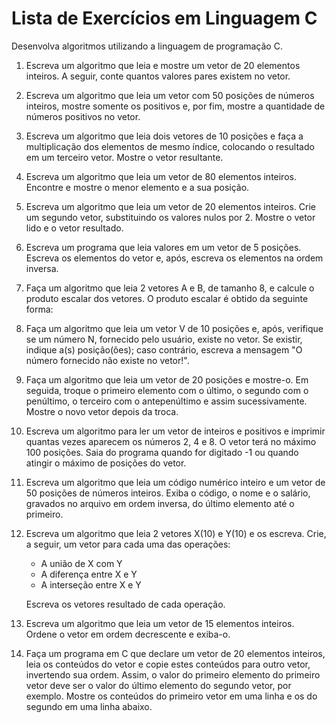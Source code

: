 # Lista de Exercícios em Linguagem C

Desenvolva algoritmos utilizando a linguagem de programação C.

1. Escreva um algoritmo que leia e mostre um vetor de 20 elementos inteiros. A seguir, conte quantos valores pares existem no vetor.

2. Escreva um algoritmo que leia um vetor com 50 posições de números inteiros, mostre somente os positivos e, por fim, mostre a quantidade de números positivos no vetor.

3. Escreva um algoritmo que leia dois vetores de 10 posições e faça a multiplicação dos elementos de mesmo índice, colocando o resultado em um terceiro vetor. Mostre o vetor resultante.

4. Escreva um algoritmo que leia um vetor de 80 elementos inteiros. Encontre e mostre o menor elemento e a sua posição.

5. Escreva um algoritmo que leia um vetor de 20 elementos inteiros. Crie um segundo vetor, substituindo os valores nulos por 2. Mostre o vetor lido e o vetor resultado.

6. Escreva um programa que leia valores em um vetor de 5 posições. Escreva os elementos do vetor e, após, escreva os elementos na ordem inversa.

7. Faça um algoritmo que leia 2 vetores A e B, de tamanho 8, e calcule o produto escalar dos vetores. O produto escalar é obtido da seguinte forma:

8. Faça um algoritmo que leia um vetor V de 10 posições e, após, verifique se um número N, fornecido pelo usuário, existe no vetor. Se existir, indique a(s) posição(ões); caso contrário, escreva a mensagem "O número fornecido não existe no vetor!".

9. Faça um algoritmo que leia um vetor de 20 posições e mostre-o. Em seguida, troque o primeiro elemento com o último, o segundo com o penúltimo, o terceiro com o antepenúltimo e assim sucessivamente. Mostre o novo vetor depois da troca.

10. Escreva um algoritmo para ler um vetor de inteiros e positivos e imprimir quantas vezes aparecem os números 2, 4 e 8. O vetor terá no máximo 100 posições. Saia do programa quando for digitado -1 ou quando atingir o máximo de posições do vetor.

11. Escreva um algoritmo que leia um código numérico inteiro e um vetor de 50 posições de números inteiros. Exiba o código, o nome e o salário, gravados no arquivo em ordem inversa, do último elemento até o primeiro.

12. Escreva um algoritmo que leia 2 vetores X(10) e Y(10) e os escreva. Crie, a seguir, um vetor para cada uma das operações:  
    - A união de X com Y  
    - A diferença entre X e Y  
    - A interseção entre X e Y  

    Escreva os vetores resultado de cada operação.

13. Escreva um algoritmo que leia um vetor de 15 elementos inteiros. Ordene o vetor em ordem decrescente e exiba-o.

14. Faça um programa em C que declare um vetor de 20 elementos inteiros, leia os conteúdos do vetor e copie estes conteúdos para outro vetor, invertendo sua ordem. Assim, o valor do primeiro elemento do primeiro vetor deve ser o valor do último elemento do segundo vetor, por exemplo. Mostre os conteúdos do primeiro vetor em uma linha e os do segundo em uma linha abaixo.
